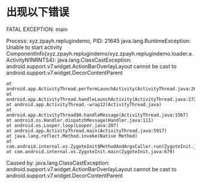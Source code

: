 # 出现以下错误
FATAL EXCEPTION: main

Process: xyz.zpayh.replugindemo, PID: 21645
java.lang.RuntimeException: Unable to start activity ComponentInfo{xyz.zpayh.replugindemo/xyz.zpayh.replugindemo.loader.a.ActivityN1NRNTS4}: java.lang.ClassCastException: android.support.v7.widget.ActionBarOverlayLayout cannot be cast to android.support.v7.widget.DecorContentParent

    at android.app.ActivityThread.performLaunchActivity(ActivityThread.java:2650)
    at android.app.ActivityThread.handleLaunchActivity(ActivityThread.java:2720)
    at android.app.ActivityThread.-wrap12(ActivityThread.java)
    at android.app.ActivityThread$H.handleMessage(ActivityThread.java:1567)
    at android.os.Handler.dispatchMessage(Handler.java:111)
    at android.os.Looper.loop(Looper.java:207)
    at android.app.ActivityThread.main(ActivityThread.java:5917)
    at java.lang.reflect.Method.invoke(Native Method)
    at com.android.internal.os.ZygoteInit$MethodAndArgsCaller.run(ZygoteInit.java:789)
    at com.android.internal.os.ZygoteInit.main(ZygoteInit.java:679)

 Caused by: java.lang.ClassCastException: android.support.v7.widget.ActionBarOverlayLayout cannot be cast to android.support.v7.widget.DecorContentParent